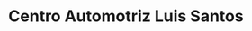 ---
title: "Centro Automotriz Luis Santos"
url: /quito/centro-automotriz-luis-santos/
shop: Autowerkstatt
---